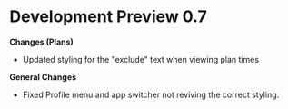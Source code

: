 # Development Preview 0.7

**Changes (Plans)**
  - Updated styling for the "exclude" text when viewing plan times

**General Changes**
  - Fixed Profile menu and app switcher not reviving the correct styling. 
